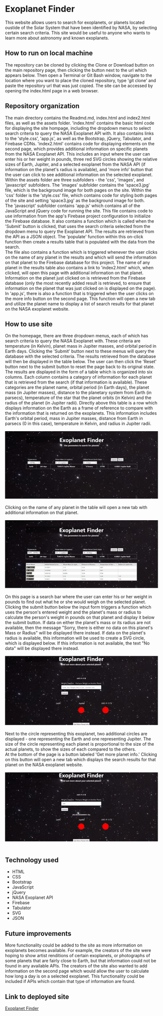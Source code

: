 # Exoplanet Finder
This website allows users to search for exoplanets, or planets located oustide of the Solar System that have been identified by NASA, by selecting certain search criteria. This site would be useful to anyone who wants to learn more about astronomy and known exoplanets. 

## How to run on local machine
The repository can be cloned by clicking the Clone or Download button on the main repository page, then clicking the button next to the url which appears below. Then open a Terminal or Git Bash window, navigate to the location where you want to place the cloned repository, type 'git clone' and paste the repository url that was just copied. The site can be accessed by opening the index.html page in a web browser.  

## Repository organization
The main directory contains the Readmd.md, index.html and index2.html files, as well as the assets folder. 'index.html' contains the basic html code for displaying the site hompage, including the dropdown menus to select search criteria to query the NASA Exoplanet API with. It also contains links to the 'style.css', 'app.js', as well as the Bootstrap, jQuery, Tabulator, and Firebase CDNs. 
'index2.html' contains code for displaying elements on the second page, which provides additional information on specific planets from the NASA Exoplanet API. This includes an input where the user can enter his or her weight in pounds, three red SVG circles showing the relative sizes of Earth, Jupiter, and a selected exoplanet from the NASA API (if information on the planet's radius is available), and 'more info' button that the user can click to see additional information on the selected exoplanet.
<br>
Within the assets folder are three subfolders - the 'css', 'images', and 'javascript' subfolders. The 'images' subfolder contains the 'space3.jpg' file, which is the background image for both pages on the site. Within the 'css' folder is the 'style.css' file, which contains code for styling both pages of the site and setting 'space3.jpg' as the background image for both. 
<br>
The 'javascript' subfolder contains 'app.js' which contains all of the JavaScript and jQuery code for running the site. This file contains code to use information from the app's Firebase project configuration to initialize the Firebase database. It also contains a function which is called when the 'Submit' button is clicked, that uses the search criteria selected from the dropdown menu to query the Exoplanet API. The results are retrieved from the API as a JSON object. The 'populate' function within this on-click function then create a results table that is populated with the data from the search. 
<br>
The file also contains a function which is triggered whenever the user clicks on the name of any planet in the results and which will send the information on that planet to the Firebase database for this project. The name of any planet in the results table also contains a link to 'index2.html' which, when clicked, will open this page with additional information on that planet. Information on the planet just clicked on is retrieved from the Firebase database (only the most recently added result is retrieved, to ensure that information on the planet that was just clicked on is displayed on the page). In 'app.js', there is also a function that is triggered when the user clicks on the more info button on the second page. This function will open a new tab and utilize the planet name to display a list of search results for that planet on the NASA exoplanet website. 

## How to use site
On the homepage, there are three dropdown menus, each of which has search criteria to query the NASA Exoplanet with. These criteria are temperature (in Kelvin), planet mass in Jupiter masses, and orbital period in Earth days. Clicking the 'Submit' button next to these menus will query the database with the selected criteria. The results retrieved from the database will then be displayed in the table below. The user can then click the 'Reset' button next to the submit button to reset the page back to its original state.
<br>
The results are displayed in the form of a table which is organized into six columns. Each column contains a category of information for each planet that is retrieved from the search (if that information is available). These categories are the planet name, orbital period (in Earth days), the planet mass (in Jupiter masses), distance to the planetary system from Earth (in parsecs), temperature of the star that the planet orbits (in Kelvin) and the radius of the planet (in Jupiter radii). Directly above this table is a row which displays information on the Earth as a frame of reference to compare with the information that is returned on the exoplanets. This information includes Earth's orbital period, mass in Jupiter masses, distance from Earth in parsecs (0 in this case), temperature in Kelvin, and radius in Jupiter radii. 
<br><br>
![Search-Gif](/gifs/search.gif)
<br><br>
Clicking on the name of any planet in the table will open a new tab with additional information on that planet.
<br><br>
![Planet-Gif](/gifs/planet.gif)
<br><br>
 On this page is a search bar where the user can enter his or her weight in pounds to find out what he or she would weigh on the selected planet. Clicking the submit button below the input form triggers a function which uses the person's entered weight and the planet's mass or radius to calculate the person's weight in pounds on that planet and display it below the submit button. If data on either the planet's mass or its radius are not available, then the message "Sorry, there is either no data on this planet's Mass or Radius" will be displayed there instead. If data on the planet's radius is available, this information will be used to create a SVG circle, which is displayed below. If this information is not available, the text "No data" will be displayed there instead. 
 <br><br>
![Weight-Gif](/gifs/weight.gif)
<br><br>
 Next to the circle representing this exoplanet, two additional circles are displayed - one representing the Earth and one representing Jupiter. The size of the circle representing each planet is proportional to the size of the actual planets, to show the sizes of each compared to the others.
 <br>
At the bottom of the page is a button labeled 'Get more planet info.' Clicking on this button will open a new tab which displays the search results for that planet on the NASA exoplanet website.
<br><br>
![More-Info-Gif](/gifs/more-info.gif)
<br><br>

## Technology used
* HTML
* CSS
* Bootstrap
* JavaScript
* jQuery
* NASA Exoplanet API
* Firebase
* Tabulator
* SVG
* JSON

## Future improvements
More functionality could be added to the site as more information on exoplanets becomes available. For example, the creators of the site were hoping to show artist renditions of certain exoplanets, or photographs of some planets that are fairly close to Earth, but that information could not be found in any available APIs. The creators of the site also wanted to add information on the second page which would allow the user to calculate how long a day is on a selected exoplanet. This functionality could be included if APIs which contain that type of information are found.

## Link to deployed site
<a href = "https://awesome-team-999.github.io/Project-1/">Exoplanet Finder</a>
